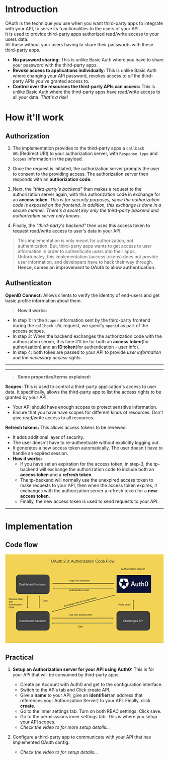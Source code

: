 # Introduction
OAuth is the technique you use when you want third-party apps to integrate with your API, to serve its functionalities to the users of your API.\
It is used to provide third-party apps authorized read/write access to your users data.\
All these without your users having to share their passwords with these third-party apps.
- **No password sharing:** This is unlike Basic Auth where you have to share your password with the third-party apps.
- **Revoke access to applications individually:** This is unlike Basic Auth where changing your API password, revokes access to *all* the third-party APIs you've granted access to.
- **Control over the resources the third-party APIs can access:** This is unlike Basic Auth where the third-party apps have read/write access to all your data. *That's a risk!*

# How it'll work
## Authorization
1. The implementation provides to the third-party apps a `callback URL`(Redirect URI) to your authorization server, with `Response type` and `Scopes` information in the payload.

2. Once the request is initiated, the authorization server prompts the user to consent to the providing access. The authorization server then responds with an **authorization code**.

3. Next, the *"third-party's backend"* then makes a request to the authorization server again, with this authorization code in exchange for an **access token**. *This is for security purposes, since the authorization code is exposed on the frontend. In addition, this exchange is done in a secure manner. There's a secret key only the third-party backend and authorization server only knows*.

4. Finally, the *"third-party's backend"* then uses this access token to request read/write access to user's data in your API.

> This implementation is only meant for authorization, not authentication. But, third-party apps wants to get access to user information in order to authenticate users into their apps.\
> Unfortunaley, this implementation (access tokens) does not provide user information, and developers have to hack their way through.\
> **Hence, comes an improvement to OAuth to allow authentication.**


## Authenticaton
**OpenID Connect:** Allows clients to verify the identity of end-users and get basic profile information about them.
> **How it works:**

- In step 1: In the `Scopes` information sent by the third-party frontend during the `callback URL` request, we specify `openid` as part of the access scopes.
- In step 3: When the backend exchanges the authorization code with the authorization server, this time it'll be for both an **access token**(for authorization) and an **ID token**(for authentication - user info).
- In step 4: both tokes are passed to your API to provide *user information* and *the necessary access rights*.

---
---

> **Some properties/terms explained:**

**Scopes:** This is used to control a third-party application's access to user data. It specifically, allows the third-party app to list the access rights to be granted by your API.
- Your API should have enough scopes to protect sensitive information.
- Ensure that you have have scopes for different kinds of resources. Don't give read/write access to all resources.

**Refresh tokens:** This allows access tokens to be renewed.
- It adds additional layer of security.
- The user doesn't have to re-authenticate without explicitly logging out.
- It generates a new access token automatically. The user doesn't have to handle an expired session.
- **How it works:**
  - If you have set an expiration for the access token, in step-3, the tp-backend will exchange the authorization code to include both an **access token** and a **refresh token**.
  - The tp-backend will normally use the unexpired access token to make requests to your API, then when the access token expires, it exchanges with the authorization server a refresh token for a **new access token**.
  - Finally, the new access token is used to send requests to your API.

---

# Implementation
## Code flow
![](./oauth-code-flow.png)

## Practical
1. **Setup an Authorization server for your API using Auth0:** This is for your API that will be consumed by third-party apps.
    - Create an Account with Auth0 and get to the configuration interface.
    - Switch to the APIs tab and Click create API.
    - Give a **name** to your API, give an **identifier**(an address that references your Authorization Server) to your API. Finally, click **create**.
    - Go to the inner settings tab. Turn on both RBAC settings. Click save.
    - Go to the permisssions inner settings tab: This is where you setup your API scopes.
    - *Check the video to for more setup details...*

2. Configure a third-party app to communicate with your API that has implemented OAuth config.
    - *Check the video to for setup details...*